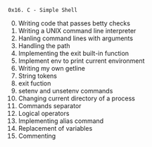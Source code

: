 	0x16. C - Simple Shell
0. Writing code that passes betty checks
1. Writing a UNIX command line interpreter
2. Hanling command lines with arguments
3. Handling the path
4. Implementing the exit built-in function
5. Implement env to print current environment
6. Writing my own getline
7. String tokens
8. exit fuction
9. setenv and unsetenv commands
10. Changing current directory of a process
11. Commands separator
12. Logical operators
13. Implementing alias command
14. Replacement of variables
15. Commenting
